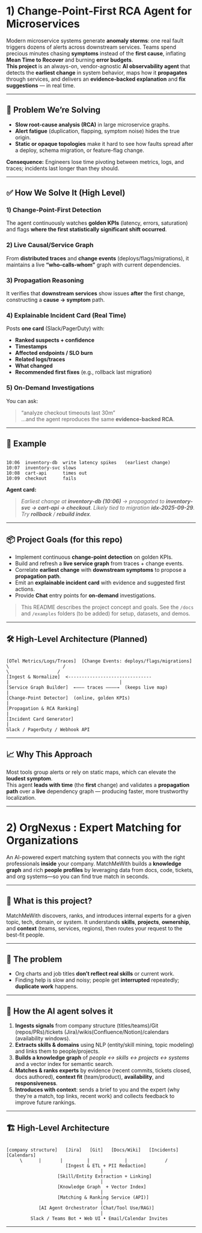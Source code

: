 # 1) Change-Point-First RCA Agent for Microservices

Modern microservice systems generate **anomaly storms**: one real fault triggers dozens of alerts across downstream services. Teams spend precious minutes chasing **symptoms** instead of the **first cause**, inflating **Mean Time to Recover** and burning **error budgets**.  
**This project** is an always-on, vendor-agnostic **AI observability agent** that detects the **earliest change** in system behavior, maps how it **propagates** through services, and delivers an **evidence-backed explanation** and **fix suggestions** — in real time.

---

## 🚩 Problem We’re Solving

- **Slow root-cause analysis (RCA)** in large microservice graphs.  
- **Alert fatigue** (duplication, flapping, symptom noise) hides the true origin.  
- **Static or opaque topologies** make it hard to see how faults spread after a deploy, schema migration, or feature-flag change.

**Consequence:** Engineers lose time pivoting between metrics, logs, and traces; incidents last longer than they should.

---

## ✅ How We Solve It (High Level)

### 1) Change-Point-First Detection
The agent continuously watches **golden KPIs** (latency, errors, saturation) and flags **where the first statistically significant shift occurred**.

### 2) Live Causal/Service Graph
From **distributed traces** and **change events** (deploys/flags/migrations), it maintains a live **“who-calls-whom”** graph with current dependencies.

### 3) Propagation Reasoning
It verifies that **downstream services** show issues **after** the first change, constructing a **cause → symptom** path.

### 4) Explainable Incident Card (Real Time)
Posts **one card** (Slack/PagerDuty) with:
- **Ranked suspects + confidence**
- **Timestamps**
- **Affected endpoints / SLO burn**
- **Related logs/traces**
- **What changed**
- **Recommended first fixes** (e.g., rollback last migration)

### 5) On-Demand Investigations
You can ask:  
> “analyze checkout timeouts last 30m”  
…and the agent reproduces the same **evidence-backed RCA**.

---

## 🧪 Example

```

10:06  inventory-db  write latency spikes   (earliest change)
10:07  inventory-svc slows
10:08  cart-api      times out
10:09  checkout      fails

```

**Agent card:**  
> *Earliest change at **inventory-db (10:06)** → propagated to **inventory-svc → cart-api → checkout**. Likely tied to migration **idx-2025-09-29**. Try **rollback** / **rebuild index**.*

---

## 📦 Project Goals (for this repo)

- Implement continuous **change-point detection** on golden KPIs.  
- Build and refresh a **live service graph** from traces + change events.  
- Correlate **earliest change** with **downstream symptoms** to propose a **propagation path**.  
- Emit an **explainable incident card** with evidence and suggested first actions.  
- Provide **Chat** entry points for **on-demand** investigations.

> This README describes the project concept and goals. See the `/docs` and `/examples` folders (to be added) for setup, datasets, and demos.

---

## 🛠️ High-Level Architecture (Planned)

```

[OTel Metrics/Logs/Traces]  [Change Events: deploys/flags/migrations]
\                    /
\                  /
[Ingest & Normalize]  <-------------------------------
|                                         |
[Service Graph Builder]  ←——— traces ————→  (keeps live map)
|
[Change-Point Detector]  (online, golden KPIs)
|
[Propagation & RCA Ranking]
|
[Incident Card Generator]
|
Slack / PagerDuty / Webhook API

```

---

## 📈 Why This Approach

Most tools group alerts or rely on static maps, which can elevate the **loudest symptom**.  
This agent **leads with time** (the **first** change) and validates a **propagation path** over a **live** dependency graph — producing faster, more trustworthy localization.

---



# 2)  OrgNexus : Expert Matching for Organizations

An AI-powered expert matching system that connects you with the right professionals **inside** your company. MatchMeWith builds a **knowledge graph** and rich **people profiles** by leveraging data from docs, code, tickets, and org systems—so you can find true match in seconds.

---

## 🚀 What is this project?
MatchMeWith discovers, ranks, and introduces internal experts for a given topic, tech, domain, or system. It understands **skills**, **projects**, **ownership**, and **context** (teams, services, regions), then routes your request to the best-fit people.

---

## 🧩 The problem
- Org charts and job titles **don’t reflect real skills** or current work.
- Finding help is slow and noisy; people get **interrupted** repeatedly; **duplicate work** happens.

---

## 🤖 How the AI agent solves it
1. **Ingests signals** from company structure (titles/teams)/Git (repos/PRs)/tickets (Jira)/wikis(Confluence/Notion)/calendars (availability windows).
2. **Extracts skills & domains** using NLP (entity/skill mining, topic modeling) and links them to people/projects.
3. **Builds a knowledge graph** of *people ↔ skills ↔ projects ↔ systems* and a vector index for semantic search.
4. **Matches & ranks experts** by evidence (recent commits, tickets closed, docs authored), **context fit** (team/product), **availability**, and **responsiveness**.
5. **Introduces with context**: sends a brief to you and the expert (why they’re a match, top links, recent work) and collects feedback to improve future rankings.

---

## 🏗️ High-Level Architecture

```

```
    [company structure]   [Jira]   [Git]   [Docs/Wiki]   [Incidents]   [Calendars]
         \      |       |         |             |              /
                          [Ingest & ETL + PII Redaction]
                                       |
                       [Skill/Entity Extraction + Linking]
                                       |
                       [Knowledge Graph  + Vector Index]
                                       |
                       [Matching & Ranking Service (API)]
                                       |
                [AI Agent Orchestrator (Chat/Tool Use/RAG)]
                                       |
             Slack / Teams Bot • Web UI • Email/Calendar Invites

---


